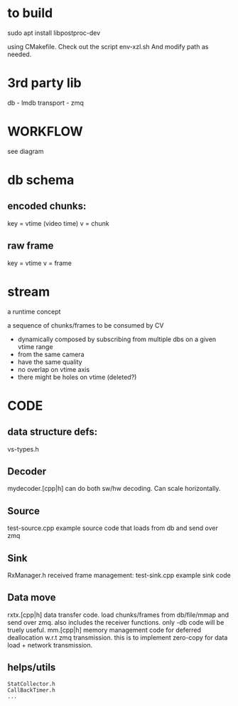 # to build
sudo apt install libpostproc-dev

using CMakefile. Check out the script
env-xzl.sh
And modify path as needed.

# 3rd party lib
db - lmdb
transport - zmq

# WORKFLOW

see diagram

# db schema

## encoded chunks:
key = vtime (video time)
v = chunk

## raw frame
key = vtime
v = frame

# stream
a runtime concept

a sequence of chunks/frames to be consumed by CV
- dynamically composed by subscribing from multiple dbs on a given vtime range
- from the same camera
- have the same quality
- no overlap on vtime axis
- there might be holes on vtime (deleted?)

# CODE

## data structure defs:
vs-types.h

## Decoder
mydecoder.[cpp|h]
    can do both sw/hw decoding. Can scale horizontally.

## Source
test-source.cpp
    example source code that loads from db and send over zmq

## Sink
RxManager.h
    received frame management:
test-sink.cpp
    example sink code

## Data move
rxtx.[cpp|h]
    data transfer code. load chunks/frames from db/file/mmap and send over zmq. also includes the receiver functions.
    only -db code will be truely useful.
mm.[cpp|h]
    memory management code for deferred deallocation w.r.t zmq transmission.
    this is to implement zero-copy for data load + network transmission.

## helps/utils
    StatCollector.h
    CallBackTimer.h
    ...
